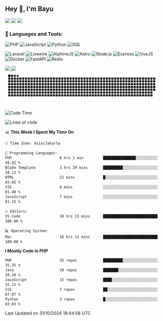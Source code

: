 ## Hey 👋, I'm Bayu 

<a href="mailto:bayurifkialgh@gmail.com" target="_blank"><img src="https://img.shields.io/badge/-Gmail-red?style=flat&logo=Gmail&logoColor=white"/></a>
<a href="https://t.me/bayurifkialgh" target="_blank"><img src="https://img.shields.io/badge/-Telegram-0077B5?style=flat&logo=Telegram&logoColor=white"/></a>
<a href="https://projects.co.id/public/browse_users/view/8d311e/bayurifkialgh" target="_blank"><img src="https://img.shields.io/badge/project.co.id-orange"/></a>


### 🔨 Languages and Tools:

![PHP](https://img.shields.io/badge/-PHP-000?&logo=PHP)
![JavaScript](https://img.shields.io/badge/-JavaScript-000?&logo=JavaScript)
![Python](https://img.shields.io/badge/-Python-000?&logo=Python)
![SQL](https://img.shields.io/badge/-SQL-000?&logo=MySQL)

![Laravel](https://img.shields.io/badge/-Laravel-000?&logo=Laravel)
![Livewire](https://img.shields.io/badge/-Livewire-000?&logo=Livewire&logoColor=red)
![AlphineJS](https://img.shields.io/badge/-AlphineJS-000?&logo=alphine.js)
![Astro](https://img.shields.io/badge/-Astro-000?&logo=astro)
![Node.js](https://img.shields.io/badge/-Node.js-000?&logo=node.js)
![Express](https://img.shields.io/badge/-Express.js-000?&logo=express.js)
![VueJS](https://img.shields.io/badge/-VueJS-000?&logo=vue.js)
![Docker](https://img.shields.io/badge/-Docker-000?&logo=Docker)
![FastAPI](https://img.shields.io/badge/-FastAPI-000?&logo=FastAPI)
![Redis](https://img.shields.io/badge/-Redis-000?&logo=Redis)

<a href="https://bayurifki.vercel.app" target="_blank">
  <img height="137px" src="https://github-readme-stats.vercel.app/api?username=bayurifkialghifari&hide_title=true&hide_border=true&show_icons=true&include_all_commits=true&count_private=true&line_height=21" /><!-- wi*quL3fcV -->
  <img height="137px" src="https://github-readme-stats.vercel.app/api/top-langs/?username=bayurifkialghifari&hide=html&hide_title=true&hide_border=true&layout=compact&langs_count=6&exclude_repo=comp426,Redventures-Movie-Quotes&text_color=000&icon_color=fff" />
</a>

<br />

<picture>
  <source media="(prefers-color-scheme: dark)" srcset="https://raw.githubusercontent.com/bayurifkialghifari/BayuRifkiAlghifari/output/github-contribution-grid-snake-dark.svg">
  <source media="(prefers-color-scheme: light)" srcset="https://raw.githubusercontent.com/bayurifkialghifari/BayuRifkiAlghifari/output/github-contribution-grid-snake.svg">
  <img alt="github contribution grid snake animation" src="https://raw.githubusercontent.com/bayurifkialghifari/BayuRifkiAlghifari/output/github-contribution-grid-snake.svg">
</picture>

<br />

<!--START_SECTION:waka-->
![Code Time](http://img.shields.io/badge/Code%20Time-169%20hrs%201%20min-blue)

![Lines of code](https://img.shields.io/badge/From%20Hello%20World%20I%27ve%20Written-7.1%20million%20lines%20of%20code-blue)

📊 **This Week I Spent My Time On** 

```text
🕑︎ Time Zone: Asia/Jakarta

💬 Programming Languages: 
PHP                      6 hrs 1 min         ███████████████░░░░░░░░░░   58.92 % 
Blade Template           3 hrs 29 mins       █████████░░░░░░░░░░░░░░░░   34.13 % 
HTML                     22 mins             █░░░░░░░░░░░░░░░░░░░░░░░░   03.65 % 
CSS                      8 mins              ░░░░░░░░░░░░░░░░░░░░░░░░░   01.40 % 
JavaScript               7 mins              ░░░░░░░░░░░░░░░░░░░░░░░░░   01.15 % 

🔥 Editors: 
VS Code                  10 hrs 13 mins      █████████████████████████   100.00 % 

💻 Operating System: 
Mac                      10 hrs 13 mins      █████████████████████████   100.00 % 
```

**I Mostly Code in PHP** 

```text
PHP                      35 repos            █████████░░░░░░░░░░░░░░░░   35.35 % 
Java                     28 repos            ███████░░░░░░░░░░░░░░░░░░   28.28 % 
JavaScript               15 repos            ████░░░░░░░░░░░░░░░░░░░░░   15.15 % 
CSS                      7 repos             ██░░░░░░░░░░░░░░░░░░░░░░░   07.07 % 
Python                   3 repos             █░░░░░░░░░░░░░░░░░░░░░░░░   03.03 % 
```




 Last Updated on 31/10/2024 18:44:58 UTC
<!--END_SECTION:waka-->
